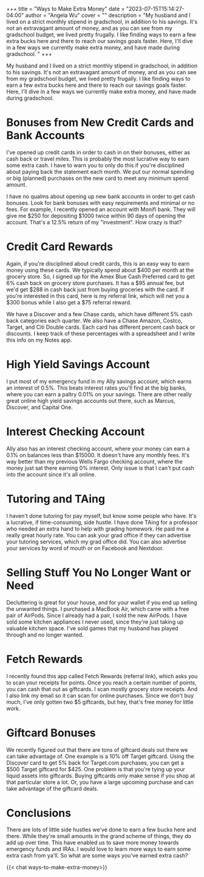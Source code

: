 +++
title = "Ways to Make Extra Money"
date = "2023-07-15T15:14:27-04:00"
author = "Angela Wu"
cover = ""
description = "My husband and I lived on a strict monthly stipend in gradschool, in addition to his savings. It's not an extravagant amount of money, and as you can see from my gradschool budget, we lived pretty frugally. I like finding ways to earn a few extra bucks here and there to reach our savings goals faster. Here, I'll dive in a few ways we currently make extra money, and have made during gradschool. "
+++

My husband and I lived on a strict monthly stipend in gradschool, in addition to his savings. It's not an extravagant amount of money, and as you can see from my gradschool budget, we lived pretty frugally. I like finding ways to earn a few extra bucks here and there to reach our savings goals faster. Here, I'll dive in a few ways we currently make extra money, and have made during gradschool. 

# Bonuses from New Credit Cards and Bank Accounts

I've opened up credit cards in order to cash in on their bonuses, either as cash back or travel miles. This is probably the most lucrative way to earn some extra cash. I have to warn you to only do this if you're disciplined about paying back the statement each month. We put our normal spending or big (planned) purchases on the new card to meet any minimum spend amount.

I have no qualms about opening up new bank accounts in order to get cash bonuses. Look for bank bonuses with easy requirements and minimal or no fees. For example, I recently opened an account with Monifi bank. They will give me $250 for depositing $1000 twice within 90 days of opening the account. That's a 12.5% return of my "investment". How crazy is that?

# Credit Card Rewards

Again, if you're disciplined about credit cards, this is an easy way to earn money using these cards. We typically spend about $400 per month at the grocery store. So, I signed up for the Amex Blue Cash Preferred card to get 6% cash back on grocery store purchases. It has a $95 annual fee, but we'd get $288 in cash back just from buying groceries with the card. If you're interested in this card, here is my referral link, which will net you a $300 bonus while I also get a $75 referral reward. 

We have a Discover and a few Chase cards, which have different 5% cash back categories each quarter. We also have a Chase Amazon, Costco, Target, and Citi Double cards. Each card has different percent cash back or discounts. I keep track of these percentages with a spreadsheet and I write this info on my Notes app. 

# High Yield Savings Account

I put most of my emergency fund in my Ally savings account, which earns an interest of 0.5%. This beats interest rates you'll find at the big banks, where you can earn a paltry 0.01% on your savings. There are other really great online high yield savings accounts out there, such as Marcus, Discover, and Capital One. 

# Interest Checking Account

Ally also has an interest checking account, where your money can earn a 0.1% on balances less than $15000. It doesn't have any monthly fees. It's way better than my previous Wells Fargo checking account, where the money just sat there earning 0% interest. Only issue is that I can't put cash into the account since it's all online. 

# Tutoring and TAing
I haven't done tutoring for pay myself, but know some people who have. It's a lucrative, if time-consuming, side hustle. I have done TAing for a professor who needed an extra hand to help with grading homework. He paid me a really great hourly rate. You can ask your grad office if they can advertise your tutoring services, which my grad office did. You can also advertise your services by word of mouth or on Facebook and Nextdoor. 

# Selling Stuff You No Longer Want or Need
Decluttering is great for your house, and for your wallet if you end up selling the unwanted things. I purchased a MacBook Air, which came with a free pair of AirPods. Since I already had a pair, I sold the new AirPods. I have sold some kitchen appliances I never used, since they're just taking up valuable kitchen space. I've sold games that my husband has played through and no longer wanted. 

# Fetch Rewards
I recently found this app called Fetch Rewards (referral link), which asks you to scan your receipts for points. Once you reach a certain number of points, you can cash that out as giftcards. I scan mostly grocery store receipts. And I also link my email so it can scan for online purchases. Since we don't buy much, I've only gotten two $5 giftcards, but hey, that's free money for little work.

# Giftcard Bonuses
We recently figured out that there are tons of giftcard deals out there we can take advantage of. One example is a 10% off Target giftcard. Using the Discover card to get 5% back for Target.com purchases, you can get a $500 Target giftcard for $425. One problem is that you're tying up your liquid assets into giftcards. Buying giftcards only make sense if you shop at that particular store a lot. Or, you have a large upcoming purchase and can take advantage of the giftcard deals. 

# Conclusions

There are lots of little side hustles we've done to earn a few bucks here and there. While they're small amounts in the grand scheme of things, they do add up over time. This have enabled us to save more money towards emergency funds and IRAs. I would love to learn more ways to earn some extra cash from ya'll. So what are some ways you've earned extra cash?

{{< chat ways-to-make-extra-money>}}
